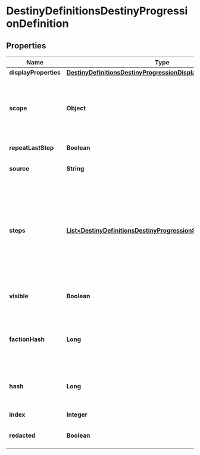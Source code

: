 
# DestinyDefinitionsDestinyProgressionDefinition

## Properties
Name | Type | Description | Notes
------------ | ------------- | ------------- | -------------
**displayProperties** | [**DestinyDefinitionsDestinyProgressionDisplayPropertiesDefinition**](DestinyDefinitionsDestinyProgressionDisplayPropertiesDefinition.md) |  |  [optional]
**scope** | **Object** | The \&quot;Scope\&quot; of the progression indicates the source of the progression&#39;s live data.  See the DestinyProgressionScope enum for more info: but essentially, a Progression can either be backed by a stored value, or it can be a calculated derivative of other values. |  [optional]
**repeatLastStep** | **Boolean** | If this is True, then the progression doesn&#39;t have a maximum level. |  [optional]
**source** | **String** | If there&#39;s a description of how to earn this progression in the local config, this will be that localized description. |  [optional]
**steps** | [**List&lt;DestinyDefinitionsDestinyProgressionStepDefinition&gt;**](DestinyDefinitionsDestinyProgressionStepDefinition.md) | Progressions are divided into Steps, which roughly equate to \&quot;Levels\&quot; in the traditional sense of a Progression. Notably, the last step can be repeated indefinitely if repeatLastStep is true, meaning that the calculation for your level is not as simple as comparing your current progress to the max progress of the steps.   These and more calculations are done for you if you grab live character progression data, such as in the DestinyCharacterProgressionComponent. |  [optional]
**visible** | **Boolean** | If true, the Progression is something worth showing to users.  If false, BNet isn&#39;t going to show it. But that doesn&#39;t mean you can&#39;t. We&#39;re all friends here. |  [optional]
**factionHash** | **Long** | If the value exists, this is the hash identifier for the Faction that owns this Progression.  This is purely for convenience, if you&#39;re looking at a progression and want to know if and who it&#39;s related to in terms of Faction Reputation. |  [optional]
**hash** | **Long** | The unique identifier for this entity. Guaranteed to be unique for the type of entity, but not globally.  When entities refer to each other in Destiny content, it is this hash that they are referring to. |  [optional]
**index** | **Integer** | The index of the entity as it was found in the investment tables. |  [optional]
**redacted** | **Boolean** | If this is true, then there is an entity with this identifier/type combination, but BNet is not yet allowed to show it. Sorry! |  [optional]




